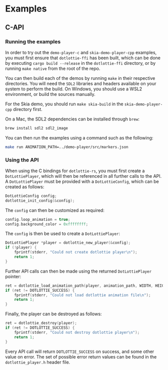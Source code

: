 # Examples

## C-API

### Running the examples

In order to try out the `demo-player-c` and `skia-demo-player-cpp` examples, you must first ensure that
`dotlottie-ffi` has been built, which can be done by executing `cargo build --release` in the `dotlottie-ffi`
directory, or by running `make native` from the root of the repo.

You can then build each of the demos by running `make` in their respective directories. You will
need the `SDL2` libraries and headers available on your system to perform the build. On Windows, you should
use a WSL2 environment, or build the sources manually.

For the Skia demo, you should run `make skia-build` in the `skia-demo-player-cpp` directory first.

On a Mac, the SDL2 dependencies can be installed through `brew`:

```Bash
brew install sdl2 sdl2_image
```

You can then run the examples using a command such as the following:

```Bash
make run ANIMATION_PATH=../demo-player/src/markers.json
```

### Using the API

When using the C bindings for `dotlottie-rs`, you must first create a `DotLottiePlayer`, which will then
be referenced in all further calls to the API. A `DotLottiePlayer` must be provided with a `DotLottieConfig`,
which can be created as follows:

```C
DotLottieConfig config;
dotlottie_init_config(&config);
```

The `config` can then be customized as required:

```C
config.loop_animation = true;
config.background_color = 0xffffffff;
```

The `config` is then be used to create a `DotLottiePlayer`:

```C
DotLottiePlayer *player = dotlottie_new_player(&config);
if (!player) {
    fprintf(stderr, "Could not create dotlottie player\n");
    return 1;
}
```

Further API calls can then be made using the returned `DotLottiePlayer` pointer:

```C
ret = dotlottie_load_animation_path(player, animation_path, WIDTH, HEIGHT);
if (ret != DOTLOTTIE_SUCCESS) {
    fprintf(stderr, "Could not load dotlottie animation file\n");
    return 1;
}
```

Finally, the player can be destroyed as follows:

```C
ret = dotlottie_destroy(player);
if (ret != DOTLOTTIE_SUCCESS) {
    fprintf(stderr, "Could not destroy dotlottie player\n");
    return 1;
}
```

Every API call will return `DOTLOTTIE_SUCCESS` on success, and some other value on error. The set of
possible error return values can be found in the `dotlottie_player.h` header file.
